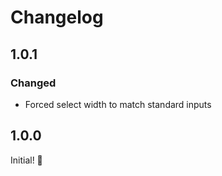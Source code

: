 # Changelog

## 1.0.1

### Changed

* Forced select width to match standard inputs

## 1.0.0

Initial! :metal:
